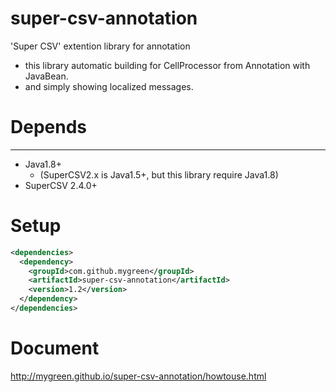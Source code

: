 super-csv-annotation
====================

'Super CSV' extention library for annotation
+ this library automatic building for CellProcessor from Annotation with JavaBean.
+ and simply showing localized messages.

# Depends
------------------------------
+ Java1.8+
    - (SuperCSV2.x is Java1.5+, but this library require Java1.8)
+ SuperCSV 2.4.0+

# Setup

```xml
<dependencies>
  <dependency>
    <groupId>com.github.mygreen</groupId>
    <artifactId>super-csv-annotation</artifactId>
    <version>1.2</version>
  </dependency>
</dependencies>
```

# Document
http://mygreen.github.io/super-csv-annotation/howtouse.html

